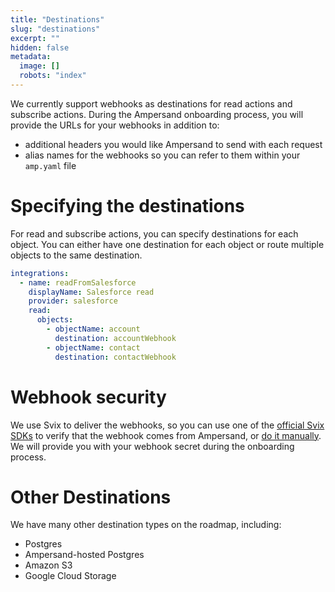 ```yaml
---
title: "Destinations"
slug: "destinations"
excerpt: ""
hidden: false
metadata: 
  image: []
  robots: "index"
---
```


We currently support webhooks as destinations for read actions and subscribe actions. During the Ampersand onboarding process, you will provide the URLs for your webhooks in addition to:
- additional headers you would like Ampersand to send with each request
- alias names for the webhooks so you can refer to them within your `amp.yaml` file

# Specifying the destinations

For read and subscribe actions, you can specify destinations for each object. You can either have one destination for each object or route multiple objects to the same destination.

```yaml
integrations:
  - name: readFromSalesforce
    displayName: Salesforce read
    provider: salesforce
    read:
      objects:
        - objectName: account
          destination: accountWebhook
        - objectName: contact
          destination: contactWebhook
```

# Webhook security

We use Svix to deliver the webhooks, so you can use one of the [official Svix SDKs](https://docs.svix.com/receiving/verifying-payloads/how#framework-specific-examples) to verify that the webhook comes from Ampersand, or [do it manually](https://docs.svix.com/receiving/verifying-payloads/how-manual). We will provide you with your webhook secret during the onboarding process.

# Other Destinations

We have many other destination types on the roadmap, including:
- Postgres
- Ampersand-hosted Postgres
- Amazon S3
- Google Cloud Storage

